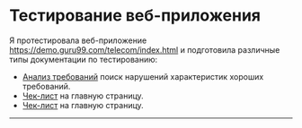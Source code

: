 # Тестирование веб-приложения 

Я протестировала веб-приложение https://demo.guru99.com/telecom/index.html и подготовила различные типы документации по тестированию:

<ul>
  <li>  <a href="https://docs.google.com/spreadsheets/d/1o-laF3DZq6i7y1A-yCzjBAgtUJ7EwFgh8RUM4VHKYAg/edit?usp=sharing">
  Анализ требований</a> поиск нарушений характеристик хороших требований. </li> 
  
  <li>  <a href="https://docs.google.com/spreadsheets/d/1OOHk4dqaaz356yeh18xzqljIi0pcEM7qUNwzocmXCwI/edit?usp=sharing">
  Чек-лист</a> на главную страницу. </li> 

  <li>  <a href="https://docs.google.com/spreadsheets/d/1OOHk4dqaaz356yeh18xzqljIi0pcEM7qUNwzocmXCwI/edit?usp=sharing">
  Чек-лист</a> на главную страницу. </li> 
</ul>

---
